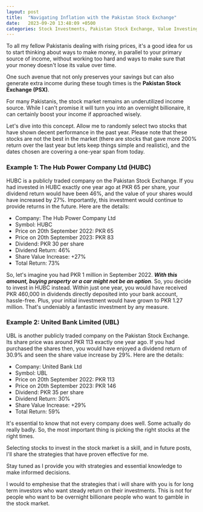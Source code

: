 ```yaml
---
layout: post
title:  "Navigating Inflation with the Pakistan Stock Exchange"
date:   2023-09-20 13:48:09 +0500
categories: Stock Investments, Pakistan Stock Exchange, Value Investing
---
```

To all my fellow Pakistanis dealing with rising prices, it's a good idea for us to start thinking about ways to make money, in parallel to your primary source of income, without working too hard and ways to make sure that your money doesn't lose its value over time.

One such avenue that not only preserves your savings but can also generate extra income during these tough times is the **Pakistan Stock Exchange (PSX)**.

For many Pakistanis, the stock market remains an underutilized income source. While I can't promise it will turn you into an overnight billionaire, it can certainly boost your income if approached wisely. 

Let's dive into this concept. Allow me to randomly select two stocks that have shown decent performance in the past year. Please note that these stocks are not the best in the market (there are stocks that gave more 200% return over the last year but lets keep things simple and realistic), and the dates chosen are covering a one-year span from today.

### Example 1: The Hub Power Company Ltd (HUBC)

HUBC is a publicly traded company on the Pakistan Stock Exchange. If you had invested in HUBC exactly one year ago at PKR 65 per share, your dividend return would have been 46%, and the value of your shares would have increased by 27%. Importantly, this investment would continue to provide returns in the future. Here are the details:

* Company: The Hub Power Company Ltd 
* Symbol: HUBC
* Price on 20th September 2022: PKR 65
* Price on 20th September 2023: PKR 83
* Dividend: PKR 30 per share
* Dividend Return: 46%
* Share Value Increase: +27%
* Total Return: 73%

So, let's imagine you had PKR 1 million in September 2022. ***With this amount, buying property or a car might not be an option***. So, you decide to invest in HUBC instead. Within just one year, you would have received PKR 460,000 in dividends directly deposited into your bank account, hassle-free. Plus, your initial investment would have grown to PKR 1.27 million. That's undeniably a fantastic investment by any measure.

### Example 2: United Bank Limited (UBL)

UBL is another publicly traded company on the Pakistan Stock Exchange. Its share price was around PKR 113 exactly one year ago. If you had purchased the shares then, you would have enjoyed a dividend return of 30.9% and seen the share value increase by 29%. Here are the details:

* Company: United Bank Ltd
* Symbol: UBL
* Price on 20th September 2022: PKR 113
* Price on 20th September 2023: PKR 146
* Dividend: PKR 35 per share
* Dividend Return: 30%
* Share Value Increase: +29%
* Total Return: 59%

It's essential to know that not every company does well. Some actually do really badly. So, the most important thing is picking the right stocks at the right times.

Selecting stocks to invest in the stock market is a skill, and in future posts, I'll share the strategies that have proven effective for me.

Stay tuned as I provide you with strategies and essential knowledge to make informed decisions. 

I would to emphesise that the strategies that i will share with you is for long term investors who want steady return on their investments. This is not for people who want to be overnight billionare people who want to gamble in the stock market.

